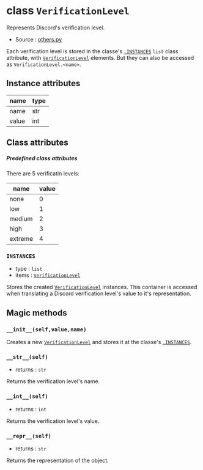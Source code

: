 # class `VerificationLevel`

Represents Discord's verification level. 

- Source : [others.py](https://github.com/HuyaneMatsu/hata/blob/master/hata/others.py)

Each verification level is stored in the classe's [`.INSTANCES`](#instances)
`list` class attribute, with [`VerificationLevel`](VerificationLevel.md)
elements. But they can also be accessed as `VerificationLevel.<name>`.

## Instance attributes

| name      | type      |
|-----------|-----------|
| name      | str       |
| value     | int       |

## Class attributes

##### Predefined class attributes

There are 5 verificatin levels:

| name      | value     |
|-----------|-----------|
| none      | 0         |
| low       | 1         |
| medium    | 2         |
| high      | 3         |
| extreme   | 4         |

### `INSTANCES`

- type : `list`
- items : [`VerificationLevel`](VerificationLevel.md)

Stores the created [`VerificationLevel`](VerificationLevel.md) instances. This
container is accessed when translating a Discord verification level's value to
it's representation.

## Magic methods

### `__init__(self,value,name)`

Creates a new [`VerificationLevel`](VerificationLevel.md) and stores
it at the classe's [`.INSTANCES`](#instances).

### `__str__(self)`

- returns : `str`

Returns the verification level's name.

### `__int__(self)`

- returns : `int`

Returns the verification level's value.

### `__repr__(self)`

- returns : `str`

Returns the representation of the object.
